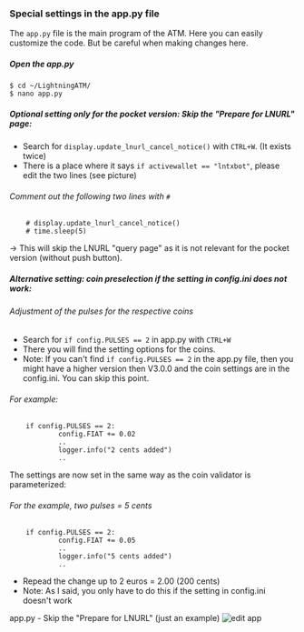 ### Special settings in the app.py file

The `app.py` file is the main program of the ATM. Here you can easily customize the code. But be careful when making changes here.

##### Open the app.py

```
$ cd ~/LightningATM/
$ nano app.py
```

##### Optional setting *only for the pocket version:* Skip the "Prepare for LNURL" page:

- Search for `display.update_lnurl_cancel_notice()` with `CTRL+W`. (It exists twice)
- There is a place where it says `if activewallet == "lntxbot"`, please edit the two lines (see picture)

###### Comment out the following two lines with `#`

```
	# display.update_lnurl_cancel_notice()
	# time.sleep(5)
```

-> This will skip the LNURL "query page" as it is not relevant for the pocket version (without push button).

#####  Alternative setting: coin preselection if the setting in config.ini does not work:

###### Adjustment of the pulses for the respective coins

- Search for `if config.PULSES == 2` in app.py with `CTRL+W`
- There you will find the setting options for the coins. 
- Note: If you can't find `if config.PULSES == 2` in the app.py file, then you might have a higher version then V3.0.0 and the coin settings are in the config.ini. You can skip this point.

######  For example:

```
	if config.PULSES == 2:
			config.FIAT += 0.02
			..
			logger.info("2 cents added")
			..
```

The settings are now set in the same way as the coin validator is parameterized:

###### For the example, two pulses = 5 cents

```
	if config.PULSES == 2:
			config.FIAT += 0.05
			..
			logger.info("5 cents added")
			..
```

- Repead the change up to 2 euros = 2.00 (200 cents)
- Note: As I said, you only have to do this if the setting in config.ini doesn't work

app.py - Skip the "Prepare for LNURL" (just an example)
![edit app](https://i.imgur.com/MTiekSX.png)



